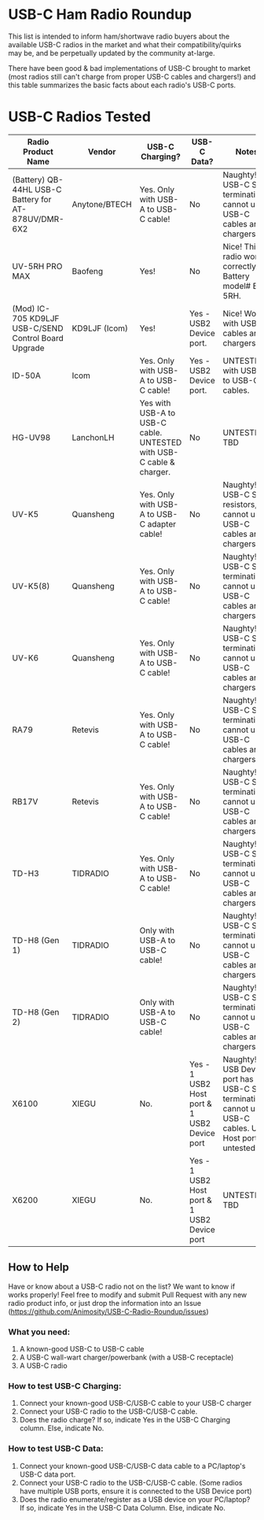 # USB-C Ham Radio Roundup

This list is intended to inform ham/shortwave radio buyers about the available USB-C radios in the market and what their compatibility/quirks may be, and be perpetually updated by the community at-large.

There have been good & bad implementations of USB-C brought to market (most radios still can't charge from proper USB-C cables and chargers!) and this table summarizes the basic facts about each radio's USB-C ports. 

# USB-C Radios Tested
| Radio Product Name  | Vendor | USB-C Charging? | USB-C Data? | Notes | Reference/Source |
| ------------- | ------------- | ------------- | ------------- | ------------- | -------------|
| (Battery) QB-44HL USB-C Battery for AT-878UV/DMR-6X2 | Anytone/BTECH |  Yes. Only with USB-A to USB-C cable! | No | Naughty! No USB-C Sink terminations, cannot use USB-C cables and chargers.  | Tested by wojo @ HRCC Discord
| UV-5RH PRO MAX | Baofeng  | Yes! | No | Nice! This radio works correctly. Battery model# BL-5RH. | Tested by VK3PGO
| (Mod) IC-705 KD9LJF USB-C/SEND Control Board Upgrade | KD9LJF (Icom) |  Yes! | Yes - USB2 Device port. | Nice! Works with USB-C cables and chargers. | User Manual reference only
| ID-50A  | Icom  |  Yes. Only with USB-A to USB-C cable! | Yes - USB2 Device port. | UNTESTED with USB-C to USB-C cables. | User Manual reference only
|  HG-UV98 | LanchonLH  |  Yes with USB-A to USB-C cable. UNTESTED with USB-C cable & charger. | No | UNTESTED TBD | UNTESTED 
| UV-K5  | Quansheng  |  Yes. Only with USB-A to USB-C adapter cable! | No | Naughty! No USB-C Sink resistors, cannot use USB-C cables and chargers. | Tested by KK7LXU 
| UV-K5(8)  | Quansheng  |  Yes. Only with USB-A to USB-C cable! | No | Naughty! No USB-C Sink terminations, cannot use USB-C cables and chargers. | Inferred by design similarity to Quansheng UV-K5
| UV-K6  | Quansheng  |  Yes. Only with USB-A to USB-C cable! | No | Naughty! No USB-C Sink terminations, cannot use USB-C cables and chargers. | Inferred by design similarity to Quansheng UV-K5
| RA79  | Retevis  |  Yes. Only with USB-A to USB-C cable! | No | Naughty! No USB-C Sink terminations, cannot use USB-C cables and chargers. | Inferred by design similarity to Quansheng UV-K5
| RB17V | Retevis  |  Yes. Only with USB-A to USB-C cable! | No | Naughty! No USB-C Sink terminations, cannot use USB-C cables and chargers. | Tested by KJ6LNN 
| TD-H3 | TIDRADIO  |  Yes. Only with USB-A to USB-C cable! | No | Naughty! No USB-C Sink terminations, cannot use USB-C cables and chargers. | Tested by wojo @ HRCC Discord 
| TD-H8 (Gen 1) | TIDRADIO  |  Only with USB-A to USB-C cable! | No | Naughty! No USB-C Sink terminations, cannot use USB-C cables and chargers. | Tested by KK7LXU 
| TD-H8 (Gen 2) | TIDRADIO  |  Only with USB-A to USB-C cable! | No | Naughty! No USB-C Sink terminations, cannot use USB-C cables and chargers. | Tested by KK7LXU
| X6100 | XIEGU  |  No. | Yes - 1 USB2 Host port & 1 USB2 Device port | Naughty! USB Device port has no USB-C Sink termination, cannot use USB-C cables. USB Host port untested. | Tested by KK7LXU
| X6200 | XIEGU  |  No. | Yes - 1 USB2 Host port & 1 USB2 Device port | UNTESTED TBD | UNTESTED

## How to Help
Have or know about a USB-C radio not on the list? We want to know if works properly! Feel free to modify and submit Pull Request with any new radio product info, or just drop the information into an Issue (https://github.com/Animosity/USB-C-Radio-Roundup/issues)

### What you need:
1) A known-good USB-C to USB-C cable
2) A USB-C wall-wart charger/powerbank (with a USB-C receptacle)
3) A USB-C radio

### How to test USB-C Charging:
1) Connect your known-good USB-C/USB-C  cable to your USB-C charger
2) Connect your USB-C radio to the USB-C/USB-C cable.
3) Does the radio charge? If so, indicate Yes in the USB-C Charging column. Else, indicate No.

### How to test USB-C Data:
1) Connect your known-good USB-C/USB-C data cable to a PC/laptop's USB-C data port.
2) Connect your USB-C radio to the USB-C/USB-C cable. (Some radios have multiple USB ports, ensure it is connected to the USB Device port)
3) Does the radio enumerate/register as a USB device on your PC/laptop? If so, indicate Yes in the USB-C Data Column. Else, indicate No.
